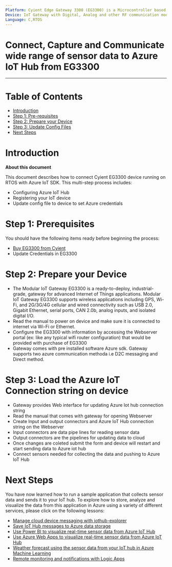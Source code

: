 ```yaml
---
Platform: Cyient Edge Gateway 3300 (EG3300) is a Microcontroller based Gateway
Device: IoT Gateway with Digital, Analog and other RF communication modules
Language: C,RTOS
---
```


Connect, Capture and Communicate wide range of sensor data to Azure IoT Hub from EG3300
===
---

# Table of Contents

-   [Introduction](#Introduction)
-   [Step 1: Pre-requisites](#Pre-requisites)
-   [Step 2: Prepare your Device](#PrepareDevice)
-   [Step 3: Update Config Files](#ConfigFile)
-   [Next Steps](#NextSteps)

<a name="Introduction"></a>
# Introduction

**About this document**

This document describes how to connect Cyient EG3300 device running on RTOS with Azure IoT SDK. This multi-step process includes:
-   Configuring Azure IoT Hub
-   Registering your IoT device
-   Update config file to device to set Azure credentials

<a name="Pre-requisites"></a>
# Step 1: Prerequisites

You should have the following items ready before beginning the process:

-   [Buy EG3300 from Cyient][Cyient-EG3300]
-   Update Credentials in EG3300  

<a name="PrepareDevice"></a>
# Step 2: Prepare your Device

- The Modular IoT Gateway EG3300 is a ready-to-deploy, industrial-grade, gateway for advanced Internet of Things applications. Modular IoT Gateway EG3300 supports wireless applications including GPS, Wi-Fi, and 2G/3G/4G cellular and wired connectivity such as USB 2.0, Gigabit Ethernet, serial ports, CAN 2.0b, analog inputs, and isolated digital I/O.
- Read the manual to power on device and make sure it is connected to internet via Wi-Fi or Ethernet.
- Configure the EG3300 with information by accessing the Webserver portal (ex: like any typical wifi router configuration) that would be provided with purchase of EG3300
- Gateway comes with pre installed software Azure sdk. Gateway supports two azure communication methoda i.e D2C messaging and Direct method.

 
<a name="ConfigFile"></a>
# Step 3: Load the Azure IoT Connection string  on device

-   Gateway provides Web interface for updating Azure Iot hub connection string
-   Read the manual that comes with gateway for opening Webserver
-   Create Input and output connectors and Azure IoT Hub connection string on the Webserver
-   Input connectors are data pipe lines for reading sensor data
-   Output connectors are the pipelines for updating data to cloud
-   Once changes are coleted submit the form and device will restart and start sending data to Azure iot hub
-   Connect sensors needed for collecting the data and pushing to Azure IoT Hub

<a name="NextSteps"></a>
# Next Steps

You have now learned how to run a sample application that collects sensor data and sends it to your IoT hub. 
To explore how to store, analyze and visualize the data from this application in Azure using a variety of different services, please click on the following lessons:

-   [Manage cloud device messaging with iothub-explorer]
-   [Save IoT Hub messages to Azure data storage]
-   [Use Power BI to visualize real-time sensor data from Azure IoT Hub]
-   [Use Azure Web Apps to visualize real-time sensor data from Azure IoT Hub]
-   [Weather forecast using the sensor data from your IoT hub in Azure Machine Learning]
-   [Remote monitoring and notifications with Logic Apps]   

[Manage cloud device messaging with iothub-explorer]: https://docs.microsoft.com/en-us/azure/iot-hub/iot-hub-explorer-cloud-device-messaging
[Save IoT Hub messages to Azure data storage]: https://docs.microsoft.com/en-us/azure/iot-hub/iot-hub-store-data-in-azure-table-storage
[Use Power BI to visualize real-time sensor data from Azure IoT Hub]: https://docs.microsoft.com/en-us/azure/iot-hub/iot-hub-live-data-visualization-in-power-bi
[Use Azure Web Apps to visualize real-time sensor data from Azure IoT Hub]: https://docs.microsoft.com/en-us/azure/iot-hub/iot-hub-live-data-visualization-in-web-apps
[Weather forecast using the sensor data from your IoT hub in Azure Machine Learning]: https://docs.microsoft.com/en-us/azure/iot-hub/iot-hub-weather-forecast-machine-learning
[Remote monitoring and notifications with Logic Apps]: https://docs.microsoft.com/en-us/azure/iot-hub/iot-hub-monitoring-notifications-with-azure-logic-apps
[Manage cloud device messaging with iothub-explorer]: https://docs.microsoft.com/en-us/azure/iot-hub/iot-hub-explorer-cloud-device-messaging
[Save IoT Hub messages to Azure data storage]: https://docs.microsoft.com/en-us/azure/iot-hub/iot-hub-store-data-in-azure-table-storage
[Use Power BI to visualize real-time sensor data from Azure IoT Hub]: https://docs.microsoft.com/en-us/azure/iot-hub/iot-hub-live-data-visualization-in-power-bi
[Use Azure Web Apps to visualize real-time sensor data from Azure IoT Hub]: https://docs.microsoft.com/en-us/azure/iot-hub/iot-hub-live-data-visualization-in-web-apps
[Weather forecast using the sensor data from your IoT hub in Azure Machine Learning]: https://docs.microsoft.com/en-us/azure/iot-hub/iot-hub-weather-forecast-machine-learning
[Remote monitoring and notifications with Logic Apps]: https://docs.microsoft.com/en-us/azure/iot-hub/iot-hub-monitoring-notifications-with-azure-logic-apps
[Cyient-EG3300]: https://cdn2.hubspot.net/hubfs/5724847/FY_19_Revamp_Assets_Website/Resource%20Center/Flyers/Communications/iot-edge-gateways-flyer-0619.pdf
[lnk-setup-iot-hub]: ../../setup_iothub.md
[lnk-manage-iot-hub]: ../../manage_iot_hub.md

